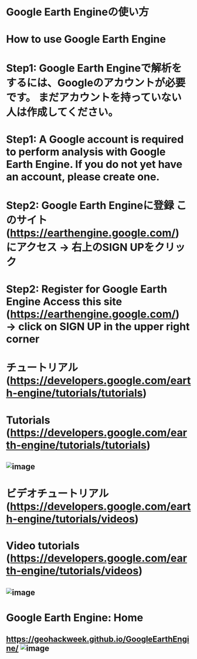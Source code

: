# Google Earth Engineの使い方
# How to use Google Earth Engine
# Step1: Google Earth Engineで解析をするには、Googleのアカウントが必要です。 まだアカウントを持っていない人は作成してください。
# Step1: A Google account is required to perform analysis with Google Earth Engine. If you do not yet have an account, please create one.
# Step2: Google Earth Engineに登録 このサイト(https://earthengine.google.com/) にアクセス → 右上のSIGN UPをクリック
# Step2: Register for Google Earth Engine Access this site (https://earthengine.google.com/) → click on SIGN UP in the upper right corner
# チュートリアル (https://developers.google.com/earth-engine/tutorials/tutorials)
# Tutorials (https://developers.google.com/earth-engine/tutorials/tutorials)
![image](https://user-images.githubusercontent.com/87138262/160031129-5fa800f3-2620-4caa-bed7-55d9f111afef.png)
---
# ビデオチュートリアル (https://developers.google.com/earth-engine/tutorials/videos)
# Video tutorials (https://developers.google.com/earth-engine/tutorials/videos)
![image](https://user-images.githubusercontent.com/87138262/160031440-435d20de-f0bc-4cd3-af6b-1f734a0c2eae.png)
---
# Google Earth Engine: Home
https://geohackweek.github.io/GoogleEarthEngine/
![image](https://user-images.githubusercontent.com/87138262/160134042-48a105bb-ca59-470e-b59c-25eff8a19eec.png)
---
